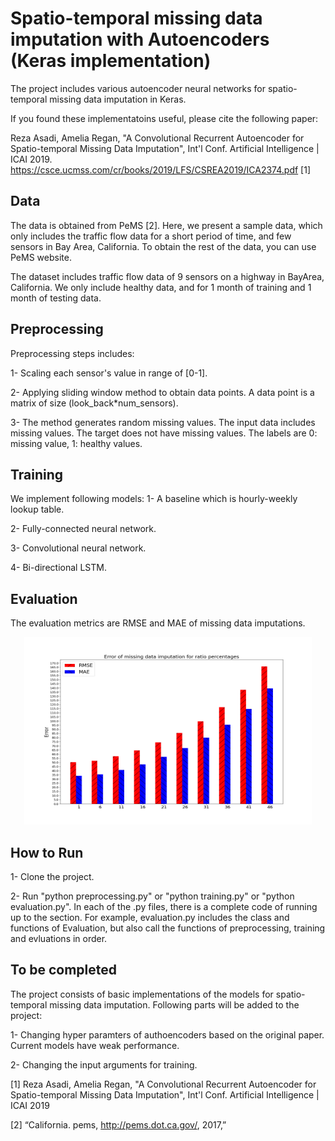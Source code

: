 # Spatio-temporal missing data imputation with Autoencoders (Keras implementation)
The project includes various autoencoder neural networks for spatio-temporal missing data imputation in Keras.

If you found these implementatoins useful, please cite the following paper:

Reza Asadi, Amelia Regan, "A Convolutional Recurrent Autoencoder for Spatio-temporal Missing Data Imputation", Int'l Conf. Artificial Intelligence | ICAI 2019.
https://csce.ucmss.com/cr/books/2019/LFS/CSREA2019/ICA2374.pdf [1]

## Data
The data is obtained from PeMS [2]. Here, we present a sample data, which only includes the traffic flow data for a short period of time, and few sensors in Bay Area, California. To obtain the rest of the data, you can use PeMS website.

The dataset includes traffic flow data of 9 sensors on a highway in BayArea, California. We only include healthy data, and for 1 month of training and 1 month of testing data.

## Preprocessing
Preprocessing steps includes:

1- Scaling each sensor's value in range of [0-1]. 

2- Applying sliding window method to obtain data points. A data point is a matrix of size (look_back*num_sensors).

3- The method generates random missing values. The input data includes missing values. The target does not have missing values. The labels are 0: missing value, 1: healthy values.

## Training
We implement following models:
1- A baseline which is hourly-weekly lookup table. 

2- Fully-connected neural network.

3- Convolutional neural network.

4- Bi-directional LSTM.

## Evaluation
The evaluation metrics are RMSE and MAE of missing data imputations. 

<p align="center">
  <img width="460" height="300" src="https://github.com/rezaa89/Spatio_temporal_missing_data_imputation/blob/master/plot_Error_missingdataratios.png">
</p>

## How to Run
1- Clone the project.

2- Run "python preprocessing.py" or "python training.py" or "python evaluation.py". In each of the .py files, there is a complete code of running up to the section. For example, evaluation.py includes the class and functions of Evaluation, but also call the functions of preprocessing, training and evluations in order.

## To be completed
The project consists of basic implementations of the models for spatio-temporal missing data imputation. Following parts will be added to the project:

1- Changing hyper paramters of authoencoders based on the original paper. Current models have weak performance.

2- Changing the input arguments for training.

[1] Reza Asadi, Amelia Regan, "A Convolutional Recurrent Autoencoder for Spatio-temporal Missing Data Imputation", Int'l Conf. Artificial Intelligence | ICAI 2019

[2] “California. pems, http://pems.dot.ca.gov/, 2017,”
